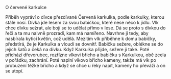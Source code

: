 O červené karkulce

Příběh vypráví o dívce přezdívané Červená karkulka, podle karkulky, kterou stále nosí. Dívka jde lesem za svou babičkou, které nese něco k jídlu. 
Vlk chce dívku sežrat, ale bojí se to udělat přímo v lese. Dá se proto s dívkou do řeči a ta mu naivně prozradí, kam má namířeno. 
Navrhne jí tedy, aby nasbírala kytici květin, což udělá. Mezitím vlk přiběhne k domu babičky, předstírá, že je Karkulka a vloudí se dovnitř. 
Babičku sežere, oblékne se do jejích šatů a čeká na dívku. Když Karkulka přijde, sežere ji také. 
Poté přichází dřevorubec, rozřízne vlkovi břicho a babičku s Karkulkou, obě zcela v pořádku, zachrání. 
Poté naplní vlkovo břicho kameny, takže má vlk po probuzení těžké břicho a když se chce u řeky napít, kameny ho převáží a on se utopí.